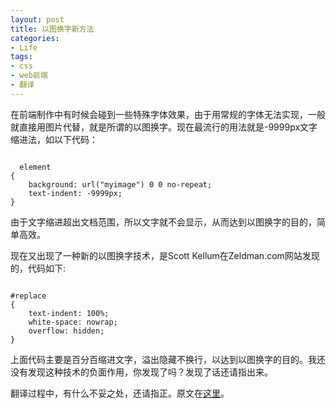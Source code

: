 ```yaml
---
layout: post
title: 以图换字新方法
categories:
- Life
tags:
- css
- web前端
- 翻译
---
```


在前端制作中有时候会碰到一些特殊字体效果，由于用常规的字体无法实现，一般就直接用图片代替，就是所谓的以图换字。现在最流行的用法就是-9999px文字缩进法，如以下代码：
<pre><code>
  element 
{  
    background: url("myimage") 0 0 no-repeat;  
    text-indent: -9999px;  
}    
</code></pre>

由于文字缩进超出文档范围，所以文字就不会显示，从而达到以图换字的目的，简单高效。

现在又出现了一种新的以图换字技术，是Scott Kellum在Zeldman.com网站发现的，代码如下:

<pre><code>
#replace  
{  
    text-indent: 100%;  
    white-space: nowrap;  
    overflow: hidden;  
}  
</code></pre>

上面代码主要是百分百缩进文字，溢出隐藏不换行，以达到以图换字的目的。我还没有发现这种技术的负面作用，你发现了吗？发现了话还请指出来。

翻译过程中，有什么不妥之处，还请指正。原文在[这里](http://www.sitepoint.com/new-css-image-replacement-technique/)。

